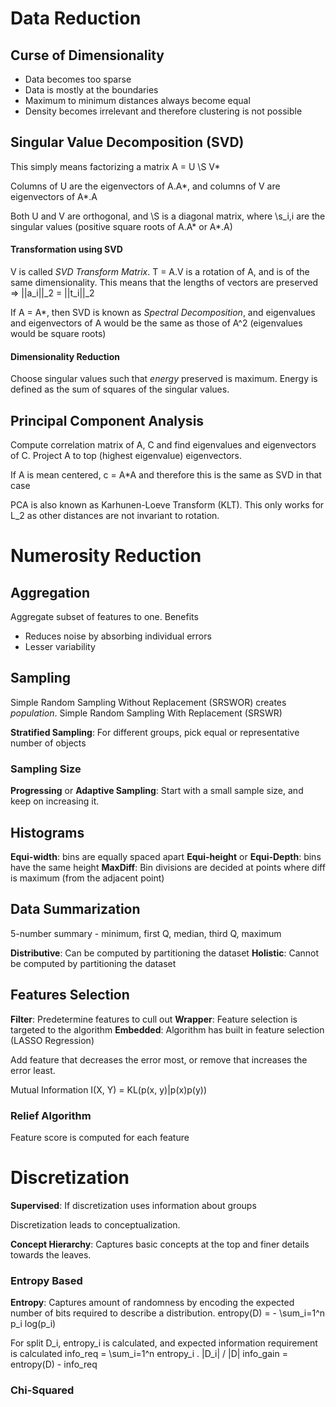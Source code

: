 # Data Reduction

## Curse of Dimensionality

- Data becomes too sparse
- Data is mostly at the boundaries
- Maximum to minimum distances always become equal
- Density becomes irrelevant and therefore clustering is not possible

## Singular Value Decomposition (SVD)

This simply means factorizing a matrix
A = U \S V*

Columns of U are the eigenvectors of A.A*, and columns of V are eigenvectors of
A*.A

Both U and V are orthogonal, and \S is a diagonal matrix, where \s_i,i are the
singular values (positive square roots of A.A* or A*.A)

#### Transformation using SVD

V is called *SVD Transform Matrix*. T = A.V is a rotation of A, and is of the
same dimensionality. This means that the lengths of vectors are preserved =>
||a_i||_2 = ||t_i||_2

If A = A*, then SVD is known as *Spectral Decomposition*, and eigenvalues and
eigenvectors of A would be the same as those of A^2 (eigenvalues would be square
roots)

#### Dimensionality Reduction

Choose singular values such that *energy* preserved is maximum. Energy is
defined as the sum of squares of the singular values.

## Principal Component Analysis

Compute correlation matrix of A, C and find eigenvalues and eigenvectors of C.
Project A to top (highest eigenvalue) eigenvectors.

If A is mean centered, c = A*A and therefore this is the same as SVD in that
case

PCA is also known as Karhunen-Loeve Transform (KLT). This only works for L_2 as
other distances are not invariant to rotation.

# Numerosity Reduction

## Aggregation

Aggregate subset of features to one. Benefits
- Reduces noise by absorbing individual errors
- Lesser variability

## Sampling

Simple Random Sampling Without Replacement (SRSWOR) creates *population*.
Simple Random Sampling With Replacement (SRSWR)

**Stratified Sampling**: For different groups, pick equal or representative
number of objects

### Sampling Size

**Progressing** or **Adaptive Sampling**: Start with a small sample size, and
keep on increasing it.

## Histograms

**Equi-width**: bins are equally spaced apart
**Equi-height** or **Equi-Depth**: bins have the same height
**MaxDiff**: Bin divisions are decided at points where diff is maximum (from the
adjacent point)

## Data Summarization

5-number summary - minimum, first Q, median, third Q, maximum

**Distributive**: Can be computed by partitioning the dataset
**Holistic**: Cannot be computed by partitioning the dataset

## Features Selection

**Filter**: Predetermine features to cull out
**Wrapper**: Feature selection is targeted to the algorithm
**Embedded**: Algorithm has built in feature selection (LASSO Regression)

Add feature that decreases the error most, or remove that increases the error
least.

Mutual Information I(X, Y) = KL(p(x, y)|p(x)p(y))

### Relief Algorithm

Feature score is computed for each feature

# Discretization

**Supervised**: If discretization uses information about groups

Discretization leads to conceptualization.

**Concept Hierarchy**: Captures basic concepts at the top and finer details
towards the leaves.

### Entropy Based

**Entropy**: Captures amount of randomness by encoding the expected number of
bits required to describe a distribution.
entropy(D) = - \sum_i=1^n p_i log(p_i)

For split D_i, entropy_i is calculated, and expected information requirement is
calculated
info_req = \sum_i=1^n entropy_i . |D_i| / |D|
info_gain = entropy(D) - info_req

### Chi-Squared

